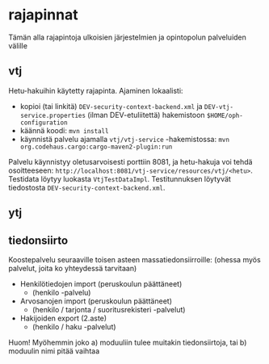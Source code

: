 # rajapinnat #

Tämän alla rajapintoja ulkoisien järjestelmien ja opintopolun palveluiden välille

## vtj ##

Hetu-hakuihin käytetty rajapinta.
Ajaminen lokaalisti:
 * kopioi (tai linkitä) `DEV-security-context-backend.xml` ja `DEV-vtj-service.properties` (ilman DEV-etuliitettä) hakemistoon
 `$HOME/oph-configuration`
 * käännä koodi: `mvn install`
 * käynnistä palvelu ajamalla `vtj/vtj-service` -hakemistossa:
 `mvn org.codehaus.cargo:cargo-maven2-plugin:run`

Palvelu käynnistyy oletusarvoisesti porttiin 8081, ja hetu-hakuja voi tehdä osoitteeseen:
`http://localhost:8081/vtj-service/resources/vtj/<hetu>`. Testidata löytyy luokasta `VtjTestDataImpl`.
Testitunnuksen löytyvät tiedostosta `DEV-security-context-backend.xml`.
 
## ytj ##

## tiedonsiirto ##

Koostepalvelu seuraaville toisen asteen massatiedonsiirroille:
(ohessa myös palvelut, joita ko yhteydessä tarvitaan)

 * Henkilötiedojen import (peruskoulun päättäneet)
    * (henkilo -palvelu)
 * Arvosanojen import (peruskoulun päättäneet)
    * (henkilo / tarjonta / suoritusrekisteri -palvelut)
 * Hakijoiden export (2.aste)
    * (henkilo / haku -palvelut)

Huom! Myöhemmin joko a) moduuliin tulee muitakin tiedonsiirtoja, tai b) moduulin nimi pitää vaihtaa
